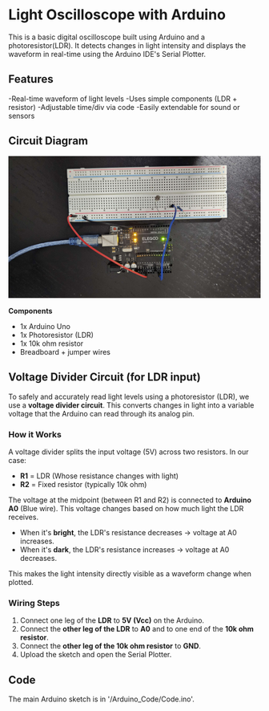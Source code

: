 # Light Oscilloscope with Arduino

This is a basic digital oscilloscope built using Arduino and a photoresistor(LDR). It detects changes in light intensity and displays the waveform in real-time using the Arduino IDE's Serial Plotter.

## Features

-Real-time waveform of light levels
-Uses simple components (LDR + resistor)
-Adjustable time/div via code
-Easily extendable for sound or sensors

## Circuit Diagram

![Circuit Diagram](Circuit.jpg)

**Components**
- 1x Arduino Uno 
- 1x Photoresistor (LDR)
- 1x 10k ohm resistor
- Breadboard + jumper wires

## Voltage Divider Circuit (for LDR input)

To safely and accurately read light levels using a photoresistor (LDR), we use a **voltage divider circuit**. This converts changes in light into a variable voltage that the Arduino can read through its analog pin.

### How it Works

A voltage divider splits the input voltage (5V) across two resistors. In our case:
- **R1** = LDR (Whose resistance changes with light)
- **R2** = Fixed resistor (typically 10k ohm)

The voltage at the midpoint (between R1 and R2) is connected to **Arduino A0** (Blue wire). This voltage changes based on how much light the LDR receives.

- When it's **bright**, the LDR's resistance decreases -> voltage at A0 increases.
- When it's **dark**, the LDR's resistance increases -> voltage at A0 decreases.

This makes the light intensity directly visible as a waveform change when plotted.

### Wiring Steps

1. Connect one leg of the **LDR** to **5V (Vcc)** on the Arduino.
2. Connect the **other leg of the LDR** to **A0** and to one end of the **10k ohm resistor**.
3. Connect the **other leg of the 10k ohm resistor** to **GND**.
4. Upload the sketch and open the Serial Plotter.


## Code

The main Arduino sketch is in '/Arduino_Code/Code.ino'.